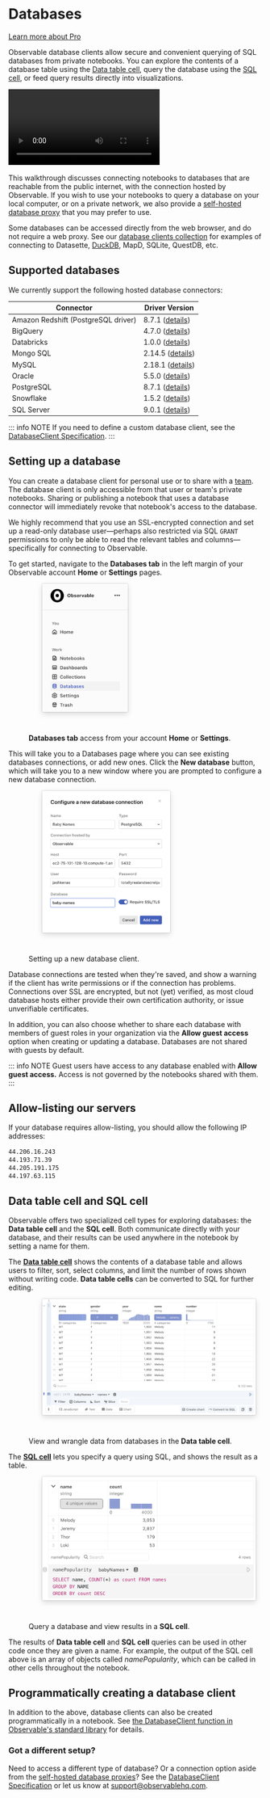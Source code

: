 # Databases

<a class="pro-label" href="https://observablehq.com/pricing">Learn more about Pro</a>

Observable database clients allow secure and convenient querying of SQL databases from private notebooks. You can explore the contents of a database table using the [Data table cell](/cells/cell-modes/data-table/data-table), query the database using the [SQL cell](/cells/cell-modes/sql/sql-cell), or feed query results directly into visualizations.

  <video
    class="screenshot"
    src="./db-access-query.mp4" alt="Video showing an interactive SQL query connected to a text input. The user types different names into a text box, and the query results are automatically updated."
    autoplay loop controls = "false">
  </video>

This walkthrough discusses connecting notebooks to databases that are reachable from the public internet, with the connection hosted by Observable. If you wish to use your notebooks to query a database on your local computer, or on a private network, we also provide a [self-hosted database proxy](https://observablehq.com/@observablehq/self-hosted-database-proxies) that you may prefer to use.

Some databases can be accessed directly from the web browser, and do not require a web proxy. See our [database clients collection](https://observablehq.com/collection/@observablehq/database-clients) for examples of connecting to Datasette, [DuckDB](https://observablehq.com/@observablehq/duckdb?collection=@observablehq/database-clients), MapD, SQLite, QuestDB, etc.

## Supported databases

We currently support the following hosted database connectors: 

| Connector | Driver Version | 
| --- | --- |
| Amazon Redshift (PostgreSQL driver) | 8.7.1 ([details](https://node-postgres.com/announcements)) |
| BigQuery | 4.7.0 ([details](https://www.npmjs.com/package/@google-cloud/bigquery)) |
| Databricks | 1.0.0 ([details](https://github.com/databricks/databricks-sql-nodejs/blob/main/CHANGELOG.md)) |
| Mongo SQL | 2.14.5 ([details](https://www.mongodb.com/docs/bi-connector/current/release-notes/))
| MySQL | 2.18.1 ([details](https://github.com/mysqljs/mysql))|
| Oracle | 5.5.0 ([details](https://node-oracledb.readthedocs.io/en/latest/release_notes.html))
| PostgreSQL | 8.7.1 ([details](https://node-postgres.com/announcements)) |
| Snowflake | 1.5.2 ([details](https://github.com/snowflakedb/snowflake-connector-nodejs/releases)) |
| SQL Server  | 9.0.1 ([details](https://github.com/tediousjs/node-mssql/blob/master/CHANGELOG.txt))  |

::: info NOTE
If you need to define a custom database client, see the [DatabaseClient Specification](https://observablehq.com/@observablehq/database-client-specification).
:::

## Setting up a database

You can create a database client for personal use or to share with a [team](https://observablehq.com/@observablehq/team-creation-and-administration). The database client is only accessible from that user or team's private notebooks. Sharing or publishing a notebook that uses a database connector will immediately revoke that notebook's access to the database.

We highly recommend that you use an SSL-encrypted connection and set up a read-only database user—perhaps also restricted via SQL `GRANT` permissions to only be able to read the relevant tables and columns—specifically for connecting to Observable.

To get started, navigate to the **Databases tab** in the left margin of your Observable account **Home** or **Settings** pages.

<figure>
  <img
    style="border-radius:2px;box-shadow:0 4px 12px rgba(0,0,0,0.15), 0 0 0 1px rgba(0, 0, 0, 0.1);margin-left:27px;margin-bottom:40px;max-width: 40%"
    src="./databases-tab.png" alt="Screen shot of the Databases tab on the Home page in an Observable account."
  />
  <figcaption><b>Databases tab</b> access from your account <b>Home</b> or <b>Settings</b>.</figcaption>
</figure>

This will take you to a Databases page where you can see existing databases connections, or add new ones. Click the <b>New database</b> button, which will take you to a new window where you are prompted to configure a new database connection. 

<figure>
  <img
    style="border-radius:2px;box-shadow:0 4px 12px rgba(0,0,0,0.15), 0 0 0 1px rgba(0, 0, 0, 0.1);margin-left:27px;margin-bottom:40px;max-width: 60%"
    src="./db-setup.png" alt="Screen shot of database configuration window, where a user is prompted to input database name, type, host and port information, and user information."
  />
  <figcaption>Setting up a new database client.</figcaption>
</figure>

Database connections are tested when they're saved, and show a warning if the client has write permissions or if the connection has problems. Connections over SSL are encrypted, but not (yet) verified, as most cloud database hosts either provide their own certification authority, or issue unverifiable certificates.

In addition, you can also choose whether to share each database with members of guest roles in your organization via the __Allow guest access__ option when creating or updating a database. Databases are not shared with guests by default.

::: info NOTE
Guest users have access to any database enabled with <b>Allow guest access.</b> Access is not governed by the notebooks shared with them.
:::

## Allow-listing our servers

If your database requires allow-listing, you should allow the following IP addresses:

```
44.206.16.243
44.193.71.39
44.205.191.175
44.197.63.115
```

## Data table cell and SQL cell

Observable offers two specialized cell types for exploring databases: the **Data table cell** and the **SQL cell**. Both communicate directly with your database, and their results can be used anywhere in the notebook by setting a name for them. 

The [**Data table cell**](https://observablehq.com/@observablehq/data-table-cell?collection=@observablehq/getting-data-in-and-out) shows the contents of a database table and allows users to filter, sort, select columns, and limit the number of rows shown without writing code. **Data table cells** can be converted to SQL for further editing.

<figure>
  <img
    style="border-radius:2px;box-shadow:0 4px 12px rgba(0,0,0,0.15), 0 0 0 1px rgba(0, 0, 0, 0.1);margin-left:27px;margin-bottom:40px;max-width: ${width}"
    src="./dtc-database.png" alt="Screen shot of a new Data table cell, with a database selected but without a specific table selected."
  />
  <figcaption>View and wrangle data from databases in the <b>Data table cell</b>.</figcaption>
</figure>


The [**SQL cell**](https://observablehq.com/@observablehq/sql-cell?collection=@observablehq/getting-data-in-and-out) lets you specify a query using SQL, and shows the result as a table.

<figure>
  <img
    style="border-radius:2px;box-shadow:0 4px 12px rgba(0,0,0,0.15), 0 0 0 1px rgba(0, 0, 0, 0.1);margin-left:27px;margin-bottom:40px;max-width: ${width}"
    src="./sql-database.png" alt="Screen shot of a SQL cell, with code to query a selected database."
  />
  <figcaption>Query a database and view results in a <b>SQL cell</b>.</figcaption>
</figure>

The results of **Data table cell** and **SQL cell** queries can be used in other code once they are given a name. For example, the output of the SQL cell above is an array of objects called *namePopularity*, which can be called in other cells throughout the notebook.

## Programmatically creating a database client

In addition to the above, database clients can also be created programmatically in a notebook. See [the DatabaseClient function in Observable's standard library](https://observablehq.com/@observablehq/stdlib#databaseClientSection) for details.

### Got a different setup?

Need to access a different type of database? Or a connection option aside from the [self-hosted database proxies](https://observablehq.com/@observablehq/self-hosted-database-proxies)? See the [DatabaseClient Specification](https://observablehq.com/@observablehq/database-client-specification) or let us know at support@observablehq.com.